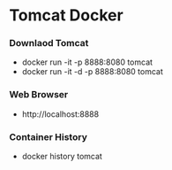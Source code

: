 Tomcat Docker
=============

### Downlaod Tomcat

* docker run -it -p 8888:8080 tomcat
* docker run -it -d -p 8888:8080 tomcat

### Web Browser

* http://localhost:8888

### Container History

* docker history tomcat


